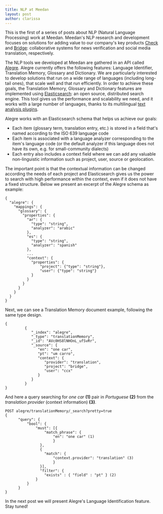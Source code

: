 ```yaml
---
title: NLP at Meedan
layout: post
author: clarissa
---
```


This is the first of a series of posts about NLP (Natural Language Processing) work at Meedan. Meedan's NLP research and development focuses on solutions for adding value to our company's key products [Check](https://meedan.com/en/check) and [Bridge](https://meedan.com/en/bridge): collaborative systems for news verification and social media translation, respectively.

The NLP tools we developed at Meedan are gathered in an API called [Alegre](https://github.com/meedan/alegre). Alegre currently offers the following features: Language Identifier, Translation Memory, Glossary and Dictionary. We are particularly interested to develop solutions that run on a wide range of languages (including long-tail ones), that scale well and that run efficiently. In order to achieve these goals, the Translation Memory, Glossary and Dictionary features are implemented using [Elasticsearch](https://www.elastic.co/products/elasticsearch): an open source, distributed search engine. This tool gives us the performance and scalability we need, and it works with a  large number of languages, thanks to its multilingual [text analysis plugins](https://www.elastic.co/guide/en/elasticsearch/reference/current/analysis-lang-analyzer.html).

Alegre works with an Elasticsearch schema that helps us achieve our goals:

- Each item (glossary term, translation entry, etc.) is stored in a field that's named according to the ISO 639 language code
- Each item is associated with a language analyzer corresponding to the item's language code (or the default analyzer if this language does not have its own, e.g. for small-community dialects)
- Each entry also includes a context field where we can add any valuable non-linguistic information such as project, user, source or geolocation.

The important point is that the contextual information can be changed according the needs of each project and Elasticsearch gives us the power to search with high performance within the context, even if it does not have a fixed structure. Below we present an excerpt of the Alegre schema as example:

~~~~
{
  "alegre": {
    "mappings": {
      "glossary": {
        "properties": {
          "ar": {
            "type": "string",
            "analyzer": "arabic"
          },
          "es": {
            "type": "string",
            "analyzer": "spanish"
          },
          ...
          "context": {
            "properties": {
                "project": {"type": "string"},
                "user": {"type": "string"}
            }
          }
        }
      }
    }
  }
}
~~~~

Next, we can see a Translation Memory document example, following the same type design.

~~~~
{
         {
            "_index": "alegre",
            "_type": "translationMemory",
            "_id": "AVc0HS8lNHOnL_ufSvRr",
            "_source": {
               "en": "one car",
               "pt": "um carro",
               "context": {
                  "provider": "translation",
                  "project": "bridge",
                  "user": "ccx"
               }
            }
         }
}
~~~~

And here a query searching for *one car* **(1)** pair in *Portuguese* **(2)** from the *translation provider* (context information) **(3)**.

~~~~
POST alegre/translationMemory/_search?pretty=true
{
      "query": {
          "bool": {
              "must": [{
                  "match_phrase": {
                      "en": "one car" (1)
                      }
                },
                {
                  "match": {
                      "context.provider": "translation" (3)
                      }
                }],
                "filter": {
                  "exists" : { "field" : "pt" } (2)
              }                                    
          }              
      }
}
~~~~

In the next post we will present Alegre's Language Identification feature. Stay tuned!
